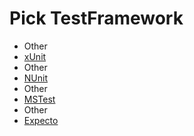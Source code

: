 # Pick TestFramework

 * Other
 * [xUnit](result_Win_Other_xUnit.md)
 * Other
 * [NUnit](result_Win_Other_NUnit.md)
 * Other
 * [MSTest](result_Win_Other_MSTest.md)
 * Other
 * [Expecto](result_Win_Other_Expecto.md)
